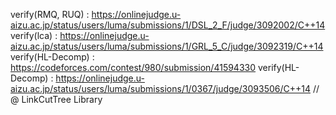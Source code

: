 verify(RMQ, RUQ) : https://onlinejudge.u-aizu.ac.jp/status/users/luma/submissions/1/DSL_2_F/judge/3092002/C++14
verify(lca) : https://onlinejudge.u-aizu.ac.jp/status/users/luma/submissions/1/GRL_5_C/judge/3092319/C++14
verify(HL-Decomp) : https://codeforces.com/contest/980/submission/41594330
verify(HL-Decomp) : https://onlinejudge.u-aizu.ac.jp/status/users/luma/submissions/1/0367/judge/3093506/C++14
// @ LinkCutTree Library


